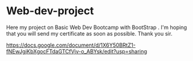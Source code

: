# Web-dev-project
Here my project on Basic Web Dev Bootcamp with BootStrap . I'm hoping that you will send my certificate as soon as possible. Thank you sir.




https://docs.google.com/document/d/1X6Y50BRtZ1-fNEwJgjKbXgocFTdaGTCfVjv-o_ABYsk/edit?usp=sharing
